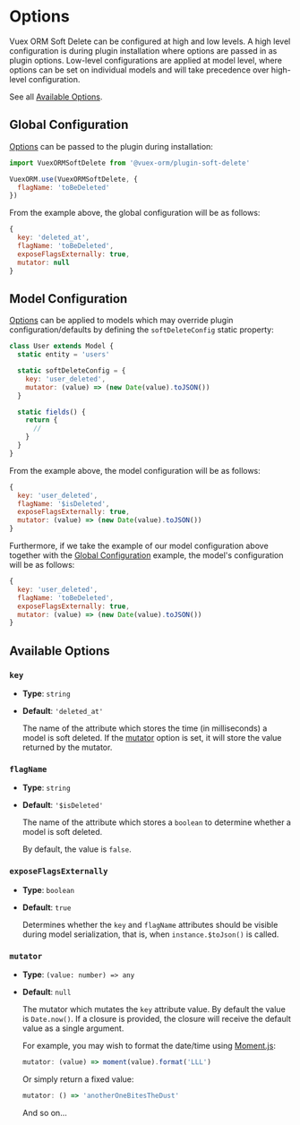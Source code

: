 # Options

Vuex ORM Soft Delete can be configured at high and low levels. A high level configuration is during plugin installation where options are passed in as plugin options. Low-level configurations are applied at model level, where options can be set on individual models and will take precedence over high-level configuration.

See all [Available Options](#available-options).

## Global Configuration

[Options](#available-options) can be passed to the plugin during installation:

```js
import VuexORMSoftDelete from '@vuex-orm/plugin-soft-delete'

VuexORM.use(VuexORMSoftDelete, {
  flagName: 'toBeDeleted'
})
```

From the example above, the global configuration will be as follows:

```js
{
  key: 'deleted_at',
  flagName: 'toBeDeleted',
  exposeFlagsExternally: true,
  mutator: null
}
```

## Model Configuration

[Options](#available-options) can be applied to models which may override plugin configuration/defaults by defining the `softDeleteConfig` static property:

```js {3-8}
class User extends Model {
  static entity = 'users'

  static softDeleteConfig = {
    key: 'user_deleted',
    mutator: (value) => (new Date(value).toJSON())
  }

  static fields() {
    return {
      //
    }
  }
}
```

From the example above, the model configuration will be as follows:

```js
{
  key: 'user_deleted',
  flagName: '$isDeleted',
  exposeFlagsExternally: true,
  mutator: (value) => (new Date(value).toJSON())
}
```

Furthermore, if we take the example of our model configuration above together with the [Global Configuration](#global-configuration) example, the model's configuration will be as follows:

```js
{
  key: 'user_deleted',
  flagName: 'toBeDeleted',
  exposeFlagsExternally: true,
  mutator: (value) => (new Date(value).toJSON())
}
```

## Available Options

### `key`

- **Type**: `string`

- **Default**: `'deleted_at'`

  The name of the attribute which stores the time (in milliseconds) a model is soft deleted. If the [mutator](#mutator) option is set, it will store the value returned by the mutator.

### `flagName`

- **Type**: `string`

- **Default**: `'$isDeleted'`

  The name of the attribute which stores a `boolean` to determine whether a model is soft deleted.

  By default, the value is `false`.

### `exposeFlagsExternally`

- **Type**: `boolean`

- **Default**: `true`

  Determines whether the `key` and `flagName` attributes should be visible during model serialization, that is, when `instance.$toJson()` is called.

### `mutator`

- **Type**: `(value: number) => any`

- **Default**: `null`

  The mutator which mutates the `key` attribute value. By default the value is `Date.now()`. If a closure is provided, the closure will receive the default value as a single argument.

  For example, you may wish to format the date/time using [Moment.js](https://momentjs.com/):

  ```js
  mutator: (value) => moment(value).format('LLL')
  ```

  Or simply return a fixed value:

  ```js
  mutator: () => 'anotherOneBitesTheDust'
  ```

  And so on...
